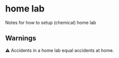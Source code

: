 # home lab

Notes for how to setup (chemical) home lab

## Warnings

⚠️ Accidents in a home lab equal accidents at home.

